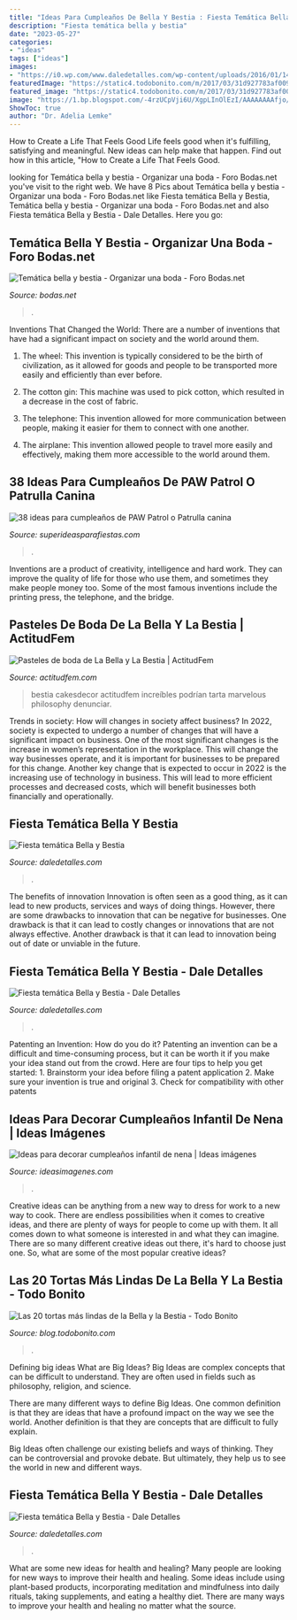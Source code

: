 ```yaml
---
title: "Ideas Para Cumpleaños De Bella Y Bestia : Fiesta Temática Bella Y Bestia"
description: "Fiesta temática bella y bestia"
date: "2023-05-27"
categories:
- "ideas"
tags: ["ideas"]
images:
- "https://i0.wp.com/www.daledetalles.com/wp-content/uploads/2016/01/14.jpg?resize=640%2C853"
featuredImage: "https://static4.todobonito.com/m/2017/03/31d927783af009092a6912ee962b6b42.jpg"
featured_image: "https://static4.todobonito.com/m/2017/03/31d927783af009092a6912ee962b6b42.jpg"
image: "https://1.bp.blogspot.com/-4rzUCpVji6U/XgpLInOlEzI/AAAAAAAAfjo/tD97juBpfO0tKsJ95LFHXFSeBZC4vkUNwCLcBGAsYHQ/s1600/38.jpg"
ShowToc: true
author: "Dr. Adelia Lemke"
---
```



How to Create a Life That Feels Good
Life feels good when it's fulfilling, satisfying and meaningful. New ideas can help make that happen. Find out how in this article, "How to Create a Life That Feels Good.

	

		
looking for Temática bella y bestia - Organizar una boda - Foro Bodas.net you've visit to the right web. We have 8 Pics about Temática bella y bestia - Organizar una boda - Foro Bodas.net like Fiesta temática Bella y Bestia, Temática bella y bestia - Organizar una boda - Foro Bodas.net and also Fiesta temática Bella y Bestia - Dale Detalles. Here you go:
		
    
## Temática Bella Y Bestia - Organizar Una Boda - Foro Bodas.net

<img loading=lazy src="https://cdn0.bodas.net/usuarios/fotos/6/8/5/6/cfb_711238.jpg" onerror="this.onerror=null;this.src='https://tse4.mm.bing.net/th?id=OIP.lh8-AVSeel8vRiPJv5q-gwHaJ4&amp;pid=15.1';" alt="Temática bella y bestia - Organizar una boda - Foro Bodas.net">

_Source: bodas.net_

>. 

	

Inventions That Changed the World: There are a number of inventions that have had a significant impact on society and the world around them.
1. The wheel: This invention is typically considered to be the birth of civilization, as it allowed for goods and people to be transported more easily and efficiently than ever before.
2. The cotton gin: This machine was used to pick cotton, which resulted in a decrease in the cost of fabric.

3. The telephone: This invention allowed for more communication between people, making it easier for them to connect with one another.

4. The airplane: This invention allowed people to travel more easily and effectively, making them more accessible to the world around them.

    
## 38 Ideas Para Cumpleaños De PAW Patrol O Patrulla Canina

<img loading=lazy src="https://1.bp.blogspot.com/-4rzUCpVji6U/XgpLInOlEzI/AAAAAAAAfjo/tD97juBpfO0tKsJ95LFHXFSeBZC4vkUNwCLcBGAsYHQ/s1600/38.jpg" onerror="this.onerror=null;this.src='https://tse1.mm.bing.net/th?id=OIP.neUXAQ8M0n7HCiKQJQcCtAHaKA&amp;pid=15.1';" alt="38 ideas para cumpleaños de PAW Patrol o Patrulla canina">

_Source: superideasparafiestas.com_

>. 

	

Inventions are a product of creativity, intelligence and hard work. They can improve the quality of life for those who use them, and sometimes they make people money too. Some of the most famous inventions include the printing press, the telephone, and the bridge.

    
## Pasteles De Boda De La Bella Y La Bestia | ActitudFem

<img loading=lazy src="https://cdn2.actitudfem.com/media/files/styles/gallerie_carousel/public/images/2016/12/pastel8.jpg" onerror="this.onerror=null;this.src='https://tse1.mm.bing.net/th?id=OIP.nv2gS_aBW5sCWXVwnr9ungHaMl&amp;pid=15.1';" alt="Pasteles de boda de La Bella y La Bestia | ActitudFem">

_Source: actitudfem.com_

>bestia cakesdecor actitudfem increíbles podrían tarta marvelous philosophy denunciar. 

	

Trends in society: How will changes in society affect business?
In 2022, society is expected to undergo a number of changes that will have a significant impact on business. One of the most significant changes is the increase in women’s representation in the workplace. This will change the way businesses operate, and it is important for businesses to be prepared for this change. Another key change that is expected to occur in 2022 is the increasing use of technology in business. This will lead to more efficient processes and decreased costs, which will benefit businesses both financially and operationally.

    
## Fiesta Temática Bella Y Bestia

<img loading=lazy src="http://i1.wp.com/www.daledetalles.com/wp-content/uploads/2016/01/8.jpg" onerror="this.onerror=null;this.src='https://tse1.mm.bing.net/th?id=OIP.vQPlRi6_GtTVEueg7xNRVwHaJ4&amp;pid=15.1';" alt="Fiesta temática Bella y Bestia">

_Source: daledetalles.com_

>. 

	

The benefits of innovation
Innovation is often seen as a good thing, as it can lead to new products, services and ways of doing things. However, there are some drawbacks to innovation that can be negative for businesses. One drawback is that it can lead to costly changes or innovations that are not always effective. Another drawback is that it can lead to innovation being out of date or unviable in the future.

    
## Fiesta Temática Bella Y Bestia - Dale Detalles

<img loading=lazy src="https://i0.wp.com/www.daledetalles.com/wp-content/uploads/2016/01/14.jpg?resize=640%2C853" onerror="this.onerror=null;this.src='https://tse4.mm.bing.net/th?id=OIP.rasNuXVI5GYqyvFOytue9QHaJ3&amp;pid=15.1';" alt="Fiesta temática Bella y Bestia - Dale Detalles">

_Source: daledetalles.com_

>. 

	

Patenting an Invention: How do you do it?
Patenting an invention can be a difficult and time-consuming process, but it can be worth it if you make your idea stand out from the crowd. Here are four tips to help you get started: 1. Brainstorm your idea before filing a patent application 
2. Make sure your invention is true and original 
3. Check for compatibility with other patents 

    
## Ideas Para Decorar Cumpleaños Infantil De Nena | Ideas Imágenes

<img loading=lazy src="http://ideasimagenes.com/wp-content/uploads/2017/07/TortaNena42.jpg" onerror="this.onerror=null;this.src='https://tse4.mm.bing.net/th?id=OIP.eZ6zWauxZVK2HLe97vXREwAAAA&amp;pid=15.1';" alt="Ideas para decorar cumpleaños infantil de nena | Ideas imágenes">

_Source: ideasimagenes.com_

>. 

	

Creative ideas can be anything from a new way to dress for work to a new way to cook. There are endless possibilities when it comes to creative ideas, and there are plenty of ways for people to come up with them. It all comes down to what someone is interested in and what they can imagine. There are so many different creative ideas out there, it's hard to choose just one. So, what are some of the most popular creative ideas?

    
## Las 20 Tortas Más Lindas De La Bella Y La Bestia - Todo Bonito

<img loading=lazy src="https://static4.todobonito.com/m/2017/03/31d927783af009092a6912ee962b6b42.jpg" onerror="this.onerror=null;this.src='https://tse3.mm.bing.net/th?id=OIP.uGzUQ4BQdiAc9d8zfApTLQHaJ4&amp;pid=15.1';" alt="Las 20 tortas más lindas de la Bella y la Bestia - Todo Bonito">

_Source: blog.todobonito.com_

>. 

	

Defining big ideas
What are Big Ideas?
Big Ideas are complex concepts that can be difficult to understand. They are often used in fields such as philosophy, religion, and science.

There are many different ways to define Big Ideas. One common definition is that they are ideas that have a profound impact on the way we see the world. Another definition is that they are concepts that are difficult to fully explain.

Big Ideas often challenge our existing beliefs and ways of thinking. They can be controversial and provoke debate. But ultimately, they help us to see the world in new and different ways.

    
## Fiesta Temática Bella Y Bestia - Dale Detalles

<img loading=lazy src="https://i0.wp.com/www.daledetalles.com/wp-content/uploads/2016/01/24.jpg" onerror="this.onerror=null;this.src='https://tse1.mm.bing.net/th?id=OIP.wMFJUTHbNQSdVEfA-jddNAHaJ4&amp;pid=15.1';" alt="Fiesta temática Bella y Bestia - Dale Detalles">

_Source: daledetalles.com_

>. 

	

What are some new ideas for health and healing?
Many people are looking for new ways to improve their health and healing. Some ideas include using plant-based products, incorporating meditation and mindfulness into daily rituals, taking supplements, and eating a healthy diet. There are many ways to improve your health and healing no matter what the source.

